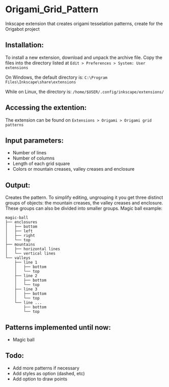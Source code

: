 # Origami_Grid_Pattern
Inkscape extension that creates origami tesselation patterns, create for the Origabot project

## Installation:
To install a new extension, download and unpack the archive file. Copy the files into the directory listed at `Edit > Preferences > System: User extensions`

On Windows, the default directory is:
`C:\Program Files\Inkscape\share\extensions`

While on Linux, the directory is:
`/home/$USER/.config/inkscape/extensions/`

## Accessing the extention:
The extension can be found on `Extensions > Origami > Origami grid patterns`

## Input parameters:
- Number of lines
- Number of columns
- Length of each grid square
- Colors or mountain creases, valley creases and enclosure

## Output:
Creates the pattern. 
To simplify editing, ungrouping it you get three distinct groups of objects: the mountain creases, the valley creases and enclosure. These groups can also be divided into smaller groups. Magic ball example:

```
magic-ball
├── enclosures
│   ├── bottom
│   ├── left
│   ├── right
│   └── top
├── mountains
│   ├── horizontal lines
│   └── vertical lines
└── valleys
    ├── line 1
    │   ├── bottom
    │   └── top
    ├── line 2
    │   ├── bottom
    │   └── top
    ├── line 3
    │   ├── bottom
    │   └── top
    └── line ...
        ├── bottom
        └── top
```

## Patterns implemented until now:
- Magic ball

## Todo:
- Add more patterns if necessary
- Add styles as option (dashed, etc)
- Add option to draw points

